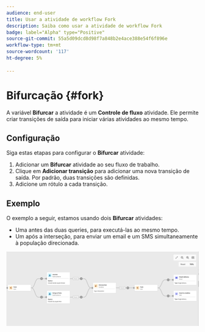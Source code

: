 ```yaml
---
audience: end-user
title: Usar a atividade de workflow Fork
description: Saiba como usar a atividade de workflow Fork
badge: label="Alpha" type="Positive"
source-git-commit: 55a5d09dcd8d98f7a848b2e4ace388e54f6f896e
workflow-type: tm+mt
source-wordcount: '117'
ht-degree: 5%

---
```



# Bifurcação {#fork}

A variável **Bifurcar** a atividade é um **Controle de fluxo** atividade. Ele permite criar transições de saída para iniciar várias atividades ao mesmo tempo.

## Configuração

Siga estas etapas para configurar o **Bifurcar** atividade:

1. Adicionar um **Bifurcar** atividade ao seu fluxo de trabalho.
1. Clique em **Adicionar transição** para adicionar uma nova transição de saída. Por padrão, duas transições são definidas.
1. Adicione um rótulo a cada transição.

## Exemplo

O exemplo a seguir, estamos usando dois **Bifurcar** atividades:

* Uma antes das duas queries, para executá-las ao mesmo tempo.
* Um após a interseção, para enviar um email e um SMS simultaneamente à população direcionada.

![](../assets/workflow-fork-example.png)

